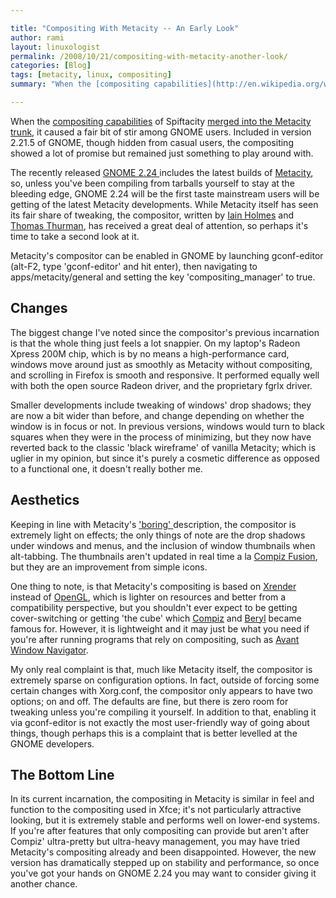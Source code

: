 ```yaml
---

title: "Compositing With Metacity -- An Early Look"
author: rami
layout: linuxologist
permalink: /2008/10/21/compositing-with-metacity-another-look/
categories: [Blog]
tags: [metacity, linux, compositing]
summary: "When the [compositing capabilities](http://en.wikipedia.org/wiki/Compositing_window_manager) of Spiftacity [merged into the Metacity trunk](http://blog/s.gnome.org/metacity/2007/12/19/compositor-on-trunk/), it caused a fair bit of stir among GNOME users. Included in version 2.21.5 of GNOME, though hidden from casual users, the compositing showed a lot of promise but remained just something to play around with."

---
```


When the [compositing capabilities](http://en.wikipedia.org/wiki/Compositing_window_manager) of Spiftacity [merged into the Metacity trunk](http://blog/s.gnome.org/metacity/2007/12/19/compositor-on-trunk/), it caused a fair bit of stir among GNOME users. Included in version 2.21.5 of GNOME, though hidden from casual users, the compositing showed a lot of promise but remained just something to play around with.

The recently released [GNOME 2.24 ](http://library.gnome.org/misc/release-notes/2.24/)includes the latest builds of [Metacity](http://en.wikipedia.org/wiki/Metacity), so, unless you've been compiling from tarballs yourself to stay at the bleeding edge, GNOME 2.24 will be the first taste mainstream users will be getting of the latest Metacity developments. While Metacity itself has seen its fair share of tweaking, the compositor, written by [Iain Holmes](http://blogs.gnome.org/iain/) and [Thomas Thurman](http://marnanel.org/writing/about-me), has received a great deal of attention, so perhaps it's time to take a second look at it.

Metacity's compositor can be enabled in GNOME by launching gconf-editor (alt-F2, type 'gconf-editor' and hit enter), then navigating to apps/metacity/general and setting the key 'compositing\_manager' to true.

## Changes

The biggest change I've noted since the compositor's previous incarnation is that the whole thing just feels a lot snappier. On my laptop's Radeon Xpress 200M chip, which is by no means a high-performance card, windows move around just as smoothly as Metacity without compositing, and scrolling in Firefox is smooth and responsive. It performed equally well with both the open source Radeon driver, and the proprietary fgrlx driver.

Smaller developments include tweaking of windows' drop shadows; they are now a bit wider than before, and change depending on whether the window is in focus or not. In previous versions, windows would turn to black squares when they were in the process of minimizing, but they now have reverted back to the classic 'black wireframe' of vanilla Metacity; which is uglier in my opinion, but since it's purely a cosmetic difference as opposed to a functional one, it doesn't really bother me.

## Aesthetics

Keeping in line with Metacity's ['boring' ](http://en.wikipedia.org/wiki/Metacity#Philosophy)description, the compositor is extremely light on effects; the only things of note are the drop shadows under windows and menus, and the inclusion of window thumbnails when alt-tabbing. The thumbnails aren't updated in real time a la [Compiz Fusion](http://www.compiz-fusion.org/), but they are an improvement from simple icons.

One thing to note, is that Metacity's compositing is based on [Xrender](http://en.wikipedia.org/wiki/Xrender) instead of [OpenGL](http://en.wikipedia.org/wiki/Opengl), which is lighter on resources and better from a compatibility perspective, but you shouldn't ever expect to be getting cover-switching or getting 'the cube' which [Compiz](http://en.wikipedia.org/wiki/Compiz) and [Beryl](http://en.wikipedia.org/wiki/Beryl_(window_manager)) became famous for. However, it is lightweight and it may just be what you need if you're after running programs that rely on compositing, such as [Avant Window Navigator](http://en.wikipedia.org/wiki/Avant_window_navigator).

My only real complaint is that, much like Metacity itself, the compositor is extremely sparse on configuration options. In fact, outside of forcing some certain changes with Xorg.conf, the compositor only appears to have two options; on and off. The defaults are fine, but there is zero room for tweaking unless you're compiling it yourself. In addition to that, enabling it via gconf-editor is not exactly the most user-friendly way of going about things, though perhaps this is a complaint that is better levelled at the GNOME developers.

## The Bottom Line

In its current incarnation, the compositing in Metacity is similar in feel and function to the compositing used in Xfce; it's not particularly attractive looking, but it is extremely stable and performs well on lower-end systems. If you're after features that only compositing can provide but aren't after Compiz' ultra-pretty but ultra-heavy management, you may have tried Metacity's compositing already and been disappointed. However, the new version has dramatically stepped up on stability and performance, so once you've got your hands on GNOME 2.24 you may want to consider giving it another chance.

